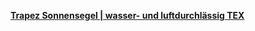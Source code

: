 [**Trapez Sonnensegel | wasser- und luftdurchlässig TEX**](https://www.sonnensegel-pina.de/konfigurator/trapez-sonnensegel-wasser-und-luftdurchlaessig-tex?number=632-TT--0011)